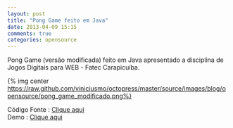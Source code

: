 ```yaml
---
layout: post
title: "Pong Game feito em Java"
date: 2013-04-09 15:15
comments: true
categories: opensource
---
```


Pong Game (versão modificada) feito em Java apresentado a disciplina de Jogos Digitais para WEB - Fatec Carapicuíba.    

{% img center https://raw.github.com/viniciusmo/octopress/master/source/images/blog/opensource/pong_game_modificado.png%}

Código Fonte : [Clique aqui](https://github.com/viniciusmo/simple-pong-game-applet "Clique aqui")  
Demo : [Clique aqui](http://viniciusmo.github.io/games/simple-pong-game-applet/html/view.html "Clique aqui")

